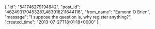 {
   "id": "541746279194642",
   "post_id": "462493170453287_483918211644116",
   "from_name": "Eamonn O Brien",
   "message": "I suppose the question is, why register anything?",
   "created_time": "2013-07-27T18:01:18+0000"
 }

